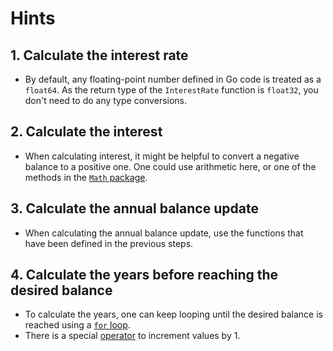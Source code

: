 # Hints

## 1. Calculate the interest rate

- By default, any floating-point number defined in Go code is treated as a `float64`. As the return type of the `InterestRate` function is `float32`, you don't need to do any type conversions.

## 2. Calculate the interest

- When calculating interest, it might be helpful to convert a negative balance to a positive one. One could use arithmetic here, or one of the methods in the [`Math` package](https://pkg.go.dev/math).

## 3. Calculate the annual balance update

- When calculating the annual balance update, use the functions that have been defined in the previous steps.

## 4. Calculate the years before reaching the desired balance

- To calculate the years, one can keep looping until the desired balance is reached using a [`for` loop](https://gobyexample.com/for).
- There is a special [operator](https://golang.org/ref/spec#IncDec_statements) to increment values by 1.
